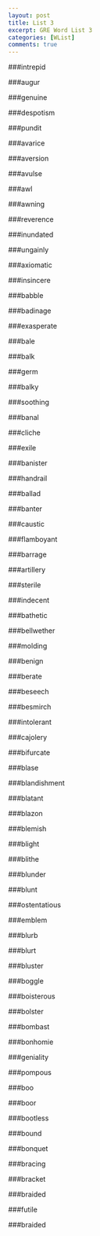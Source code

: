 ```yaml
---
layout: post
title: List 3
excerpt: GRE Word List 3
categories: [WList]
comments: true
---
```



###intrepid

###augur

###genuine

###despotism

###pundit

###avarice

###aversion

###avulse

###awl

###awning

###reverence

###inundated

###ungainly

###axiomatic

###insincere

###babble

###badinage

###exasperate

###bale

###balk

###germ

###balky

###soothing

###banal

###cliche

###exile

###banister

###handrail

###ballad

###banter

###caustic

###flamboyant

###barrage

###artillery

###sterile

###indecent

###bathetic

###bellwether

###molding

###benign

###berate

###beseech

###besmirch

###intolerant

###cajolery

###bifurcate

###blase

###blandishment

###blatant

###blazon

###blemish

###blight

###blithe

###blunder

###blunt

###ostentatious

###emblem

###blurb

###blurt

###bluster

###boggle

###boisterous

###bolster

###bombast

###bonhomie

###geniality

###pompous

###boo

###boor

###bootless

###bound

###bonquet

###bracing

###bracket

###braided

###futile

###braided
